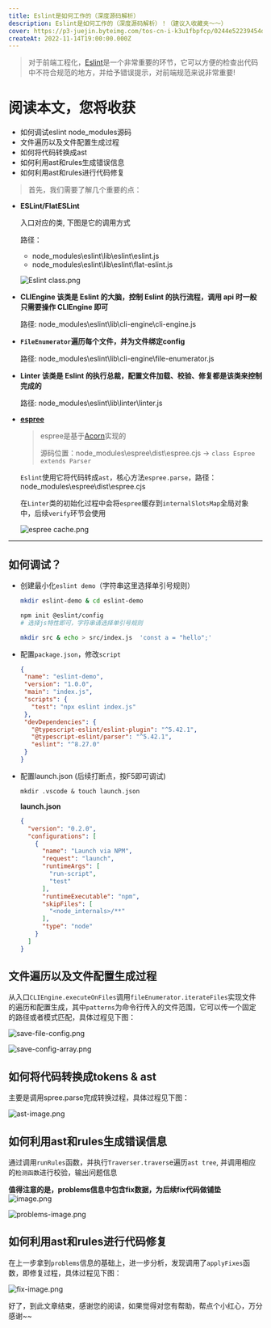 ```yaml
---
title: Eslint是如何工作的（深度源码解析）
description: Eslint是如何工作的（深度源码解析）！（建议入收藏夹～～）
cover: https://p3-juejin.byteimg.com/tos-cn-i-k3u1fbpfcp/0244e52239454de8baa4c0260f6a92d5~tplv-k3u1fbpfcp-zoom-crop-mark:3024:3024:3024:1702.awebp?
createAt: 2022-11-14T19:00:00.000Z
---
```



> 对于前端工程化，[Eslint](https://eslint.org/docs/latest/user-guide/getting-started)是一个非常重要的环节，它可以方便的检查出代码中不符合规范的地方，并给予错误提示，对前端规范来说非常重要!

# 阅读本文，您将收获

- 如何调试eslint node_modules源码
- 文件遍历以及文件配置生成过程
- 如何将代码转换成ast
- 如何利用ast和rules生成错误信息
- 如何利用ast和rules进行代码修复

> 首先，我们需要了解几个重要的点：

- **ESLint/FlatESLint**

    入口对应的类, 下图是它的调用方式

    路径：

    - node_modules\eslint\lib\eslint\eslint.js
    - node_modules\eslint\lib\eslint\flat-eslint.js

    ![Eslint class.png](https://p9-juejin.byteimg.com/tos-cn-i-k3u1fbpfcp/0513fda628c74f7c8626ae1cc4bdc98c~tplv-k3u1fbpfcp-watermark.image?)

- **CLIEngine 该类是 Eslint 的大脑，控制 Eslint 的执行流程，调用 api 时一般只需要操作 CLIEngine 即可**

    路径: node_modules\eslint\lib\cli-engine\cli-engine.js

- **`FileEnumerator`遍历每个文件，并为文件绑定config**

    路径: node_modules\eslint\lib\cli-engine\file-enumerator.js

- **Linter 该类是 Eslint 的执行总裁，配置文件加载、校验、修复都是该类来控制完成的**

    路径: node_modules\eslint\lib\linter\linter.js

- **[espree](https://www.npmjs.com/package/espree)**

    > espree是基于[Acorn](https://www.npmjs.com/package/acorn)实现的
    >
    > 源码位置：node_modules\espree\dist\espree.cjs -> `class Espree extends Parser`

    `Eslint`使用它将代码转成`ast`，核心方法`espree.parse`，路径：node_modules\espree\dist\espree.cjs

    在`Linter`类的初始化过程中会将`espree`缓存到`internalSlotsMap`全局对象中，后续`verify`环节会使用

    ![espree cache.png](https://p3-juejin.byteimg.com/tos-cn-i-k3u1fbpfcp/aafce83c58fe4bb4af2c84ebebead539~tplv-k3u1fbpfcp-watermark.image?)

---

## 如何调试？

- 创建最小化`eslint demo`（字符串这里选择单引号规则）

    ```bash
    mkdir eslint-demo & cd eslint-demo

    npm init @eslint/config
    # 选择js特性即可，字符串请选择单引号规则

    mkdir src & echo > src/index.js  'const a = "hello";'
    ```

 - 配置`package.json`，修改`script`

     ```json
     {
      "name": "eslint-demo",
      "version": "1.0.0",
      "main": "index.js",
      "scripts": {
        "test": "npx eslint index.js"
      },
      "devDependencies": {
        "@typescript-eslint/eslint-plugin": "^5.42.1",
        "@typescript-eslint/parser": "^5.42.1",
        "eslint": "^8.27.0"
      }
     }
     ```
- 配置launch.json (后续打断点，按F5即可调试)

    ```
    mkdir .vscode & touch launch.json
    ```

    **launch.json**

    ```json
    {
      "version": "0.2.0",
      "configurations": [
        {
          "name": "Launch via NPM",
          "request": "launch",
          "runtimeArgs": [
            "run-script",
            "test"
          ],
          "runtimeExecutable": "npm",
          "skipFiles": [
            "<node_internals>/**"
          ],
          "type": "node"
        }
      ]
    }
    ```

## 文件遍历以及文件配置生成过程

   从入口`CLIEngine.executeOnFiles`调用`fileEnumerator.iterateFiles`实现文件的遍历和配置生成，其中`patterns`为命令行传入的文件范围，它可以传一个固定的路径或者模式匹配，具体过程见下图：

![save-file-config.png](https://p6-juejin.byteimg.com/tos-cn-i-k3u1fbpfcp/b4fc56edbd15452b937d8ad0bce79b54~tplv-k3u1fbpfcp-watermark.image?)

![save-config-array.png](https://p1-juejin.byteimg.com/tos-cn-i-k3u1fbpfcp/69d63488cb044d97a6ca1a6bd5b32bda~tplv-k3u1fbpfcp-watermark.image?)

## 如何将代码转换成tokens & ast

   主要是调用spree.parse完成转换过程，具体过程见下图：

![ast-image.png](https://p6-juejin.byteimg.com/tos-cn-i-k3u1fbpfcp/db81c51ab56f44e0a4fd264da342feb5~tplv-k3u1fbpfcp-watermark.image?)

## 如何利用ast和rules生成错误信息

   通过调用`runRules`函数，并执行`Traverser.travers`e遍历`ast tree`, 并调用相应的`检测函数`进行校验，输出问题信息

   **值得注意的是，problems信息中包含fix数据，为后续fix代码做铺垫**
![image.png](https://p3-juejin.byteimg.com/tos-cn-i-k3u1fbpfcp/f0c0df4db4d849c381c63ff00354ff91~tplv-k3u1fbpfcp-watermark.image?)

![problems-image.png](https://p1-juejin.byteimg.com/tos-cn-i-k3u1fbpfcp/3d71d7ed727f469ca03030080e9d881b~tplv-k3u1fbpfcp-watermark.image?)

## 如何利用ast和rules进行代码修复

在上一步拿到`problems`信息的基础上，进一步分析，发现调用了`applyFixes`函数，即修复过程，具体过程见下图：

![fix-image.png](https://p9-juejin.byteimg.com/tos-cn-i-k3u1fbpfcp/84b0c994a0594461a65c2b105ac09e47~tplv-k3u1fbpfcp-watermark.image?)

好了，到此文章结束，感谢您的阅读，如果觉得对您有帮助，帮点个小红心，万分感谢~~
